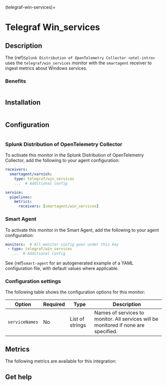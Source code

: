 (telegraf-win-services)=

# Telegraf Win_services

<meta name="description" content="Use this Splunk Observability Cloud integration for the Telegraf Win_services monitor. See benefits, install, configuration, and metrics">

## Description

The {ref}`Splunk Distribution of OpenTelemetry Collector <otel-intro>` uses the `telegraf/win_services` monitor with the `smartagent` receiver to ingest metrics about Windows services.

### Benefits

```{include} /_includes/benefits.md
```

##  Installation

```{include} /_includes/collector-installation-windows.md
```

## Configuration

```{include} /_includes/configuration.md
```

### Splunk Distribution of OpenTelemetry Collector

To activate this monitor in the Splunk Distribution of OpenTelemetry Collector, add the following to your agent configuration:

```yaml
receivers:
  smartagent/varnish:
    type: telegraf/win_services
    ...  # Additional config

service:
  pipelines:
    metrics:
      receivers: [smartagent/win_services]
```

### Smart Agent

To activate this monitor in the Smart Agent, add the following to your agent configuration:

```yaml
monitors:  # All monitor config goes under this key
 - type: telegraf/win_services
   ...  # Additional config
```

See {ref}`smart-agent` for an autogenerated example of a YAML configuration file, with default values where applicable.

### Configuration settings

The following table shows the configuration options for this monitor:

| Option| Required | Type | Description |
| --- | --- | --- | --- |
| `serviceNames` | No | List of strings | Names of services to monitor. All services will be monitored if none are specified.|

## Metrics

The following metrics are available for this integration:

<div class="metrics-yaml" url="https://raw.githubusercontent.com/signalfx/signalfx-agent/main/pkg/monitors/telegraf/monitors/winservices/metadata.yaml"></div>

## Get help

```{include} /_includes/troubleshooting.md
```